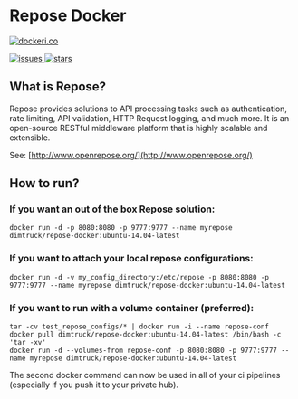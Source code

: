 # Repose Docker

[![dockeri.co](http://dockeri.co/image/dimtruck/repose-docker)](https://registry.hub.docker.com/u/dimtruck/repose-docker/)

[![issues](https://img.shields.io/github/issues/dimtruck/repose_docker.svg) ![stars](https://img.shields.io/github/stars/dimtruck/repose_docker.svg)](https://github.com/dimtruck/repose_docker)

## What is Repose?

Repose provides solutions to API processing tasks such as authentication, rate limiting, API validation, HTTP Request logging, and much more. It is an open-source RESTful middleware platform that is highly scalable and extensible.

See: [http://www.openrepose.org/](http://www.openrepose.org/)

## How to run?

### If you want an out of the box Repose solution: 

```
docker run -d -p 8080:8080 -p 9777:9777 --name myrepose dimtruck/repose-docker:ubuntu-14.04-latest
```

### If you want to attach your local repose configurations:

```
docker run -d -v my_config_directory:/etc/repose -p 8080:8080 -p 9777:9777 --name myrepose dimtruck/repose-docker:ubuntu-14.04-latest
```

### If you want to run with a volume container (preferred):

```
tar -cv test_repose_configs/* | docker run -i --name repose-conf docker pull dimtruck/repose-docker:ubuntu-14.04-latest /bin/bash -c 'tar -xv'
docker run -d --volumes-from repose-conf -p 8080:8080 -p 9777:9777 --name myrepose dimtruck/repose-docker:ubuntu-14.04-latest
```

The second docker command can now be used in all of your ci pipelines (especially if you push it to your private hub).

